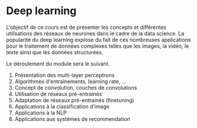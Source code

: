 # Deep learning

L'objectif de ce cours est de présenter les concepts et différentes
utilisations des réseaux de neurones dans le cadre de la data
science. La popularité du deep learning explose du fait de ces
nombreuses applications pour le traitement de données complexes telles
que les images, la vidéo, le texte ainsi que les données structurées.

Le déroulement du module sera le suivant.

1. Présentation des multi-layer perceptrons
2. Algorithmes d'entrainements, learning rate, ...
3. Concept de convolution, couches de convolutions
4. Utilisation de réseaux pré-entrainés
5. Adaptation de réseaux pré-entrainés (finetuning)
6. Applications à la classification d'image
7. Applications à la NLP
8. Applications aux systèmes de recommendation
